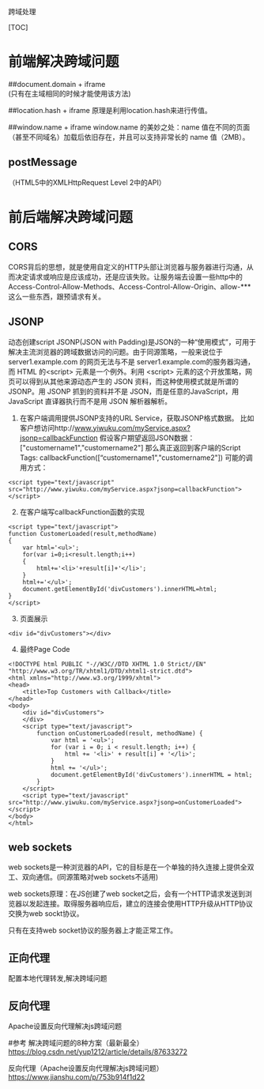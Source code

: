 跨域处理

[TOC]

# 前端解决跨域问题
##document.domain + iframe      
(只有在主域相同的时候才能使用该方法)

##location.hash + iframe
原理是利用location.hash来进行传值。

##window.name + iframe
window.name 的美妙之处：name 值在不同的页面（甚至不同域名）加载后依旧存在，并且可以支持非常长的 name 值（2MB）。

## postMessage
（HTML5中的XMLHttpRequest Level 2中的API）

# 前后端解决跨域问题
## CORS

CORS背后的思想，就是使用自定义的HTTP头部让浏览器与服务器进行沟通，从而决定请求或响应是应该成功，还是应该失败。让服务端去设置一些http中的Access-Control-Allow-Methods、Access-Control-Allow-Origin、allow-***这么一些东西，跟预请求有关。

## JSONP
动态创建script
JSONP(JSON with Padding)是JSON的一种“使用模式”，可用于解决主流浏览器的跨域数据访问的问题。由于同源策略，一般来说位于 server1.example.com 的网页无法与不是 server1.example.com的服务器沟通，而 HTML 的\<script\> 元素是一个例外。利用 \<script> 元素的这个开放策略，网页可以得到从其他来源动态产生的 JSON 资料，而这种使用模式就是所谓的 JSONP。用 JSONP 抓到的资料并不是 JSON，而是任意的JavaScript，用 JavaScript 直译器执行而不是用 JSON 解析器解析。


1. 在客户端调用提供JSONP支持的URL Service，获取JSONP格式数据。
比如客户想访问http://www.yiwuku.com/myService.aspx?jsonp=callbackFunction
假设客户期望返回JSON数据：["customername1","customername2"]
那么真正返回到客户端的Script Tags: callbackFunction([“customername1","customername2"])
可能的调用方式：
```
<script type="text/javascript" src="http://www.yiwuku.com/myService.aspx?jsonp=callbackFunction"></script>
```

2. 在客户端写callbackFunction函数的实现
```
<script type="text/javascript">
function CustomerLoaded(result,methodName)
{
    var html='<ul>';
    for(var i=0;i<result.length;i++)
    {
        html+='<li>'+result[i]+'</li>';
    }
    html+='</ul>';
    document.getElementById('divCustomers').innerHTML=html;
}
</script>
```
3. 页面展示
```
<div id="divCustomers"></div>
```

4. 最终Page Code
```
<!DOCTYPE html PUBLIC "-//W3C//DTD XHTML 1.0 Strict//EN" "http://www.w3.org/TR/xhtml1/DTD/xhtml1-strict.dtd">
<html xmlns="http://www.w3.org/1999/xhtml">
<head>
    <title>Top Customers with Callback</title>
</head>
<body>
    <div id="divCustomers">
    </div>
    <script type="text/javascript">
        function onCustomerLoaded(result, methodName) {
            var html = '<ul>';
            for (var i = 0; i < result.length; i++) {
                html += '<li>' + result[i] + '</li>';
            }
            html += '</ul>';
            document.getElementById('divCustomers').innerHTML = html;
        }
    </script>
    <script type="text/javascript" src="http://www.yiwuku.com/myService.aspx?jsonp=onCustomerLoaded"></script>
</body>
</html>
```


## web sockets
web sockets是一种浏览器的API，它的目标是在一个单独的持久连接上提供全双工、双向通信。(同源策略对web sockets不适用)

web sockets原理：在JS创建了web socket之后，会有一个HTTP请求发送到浏览器以发起连接。取得服务器响应后，建立的连接会使用HTTP升级从HTTP协议交换为web sockt协议。

只有在支持web socket协议的服务器上才能正常工作。

## 正向代理
配置本地代理转发,解决跨域问题

## 反向代理
Apache设置反向代理解决js跨域问题


#参考
解决跨域问题的8种方案（最新最全）
https://blog.csdn.net/yup1212/article/details/87633272

反向代理（Apache设置反向代理解决js跨域问题）
https://www.jianshu.com/p/753b914f1d22